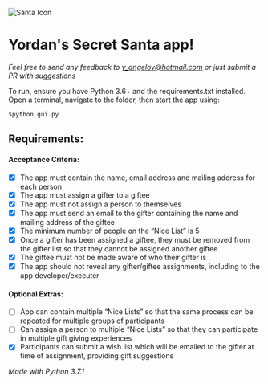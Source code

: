 ![Santa Icon](https://raw.githubusercontent.com/n4ught1us-max1mus/secret-santa/master/santa.ico)
# Yordan's Secret Santa app! 
_Feel free to send any feedback to y_angelov@hotmail.com or just submit a PR with suggestions_

To run, ensure you have Python 3.6+ and the requirements.txt installed. Open a terminal, navigate to the folder, 
then start the app using:

`$python gui.py`

## Requirements:
#### Acceptance Criteria:
- [x] The app must contain the name, email address and mailing address for each person
- [x] The app must assign a gifter to a giftee
- [x] The app must not assign a person to themselves
- [x] The app must send an email to the gifter containing the name and mailing address of the giftee
- [x] The minimum number of people on the “Nice List” is 5
- [x] Once a gifter has been assigned a giftee, they must be removed from the gifter list so that they cannot be assigned another giftee
- [x] The giftee must not be made aware of who their gifter is
- [x] The app should not reveal any gifter/giftee assignments, including to the app developer/executer

#### Optional Extras:
- [ ] App can contain multiple “Nice Lists” so that the same process can be repeated for multiple groups of participants
- [ ] Can assign a person to multiple “Nice Lists” so that they can participate in multiple gift giving experiences
- [x] Participants can submit a wish list which will be emailed to the gifter at time of assignment, providing gift suggestions

_Made with Python 3.7.1_

